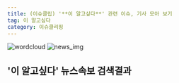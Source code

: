 ```yaml
---
title: (이슈클립) '**이 알고싶다**' 관련 이슈, 기사 모아 보기
tag: 이 알고싶다
category: 이슈클리핑
---
```

![wordcloud](https://s3.ap-northeast-2.amazonaws.com/lyrics101-wordcloud/2018-09-22-1537628381.png)
![news_img](https://user-images.githubusercontent.com/42597476/44507050-1206f400-a6e4-11e8-8d98-7ffbfebb353f.png)
## **'**이 알고싶다**'** 뉴스속보 검색결과

